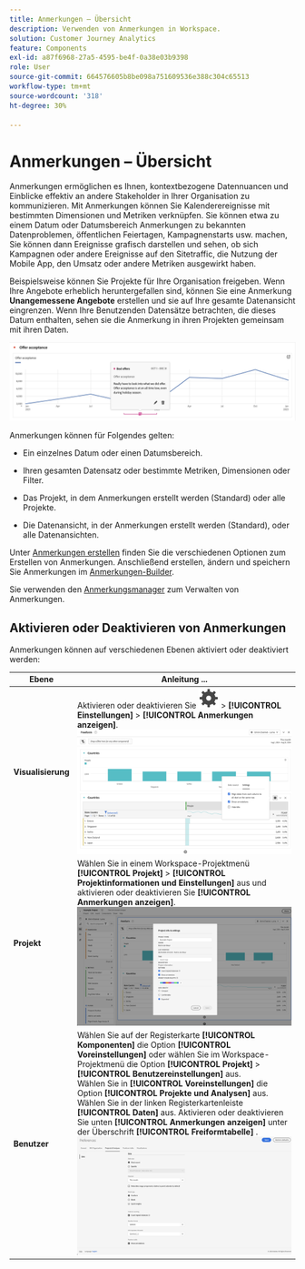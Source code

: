 ```yaml
---
title: Anmerkungen – Übersicht
description: Verwenden von Anmerkungen in Workspace.
solution: Customer Journey Analytics
feature: Components
exl-id: a87f6968-27a5-4595-be4f-0a38e03b9398
role: User
source-git-commit: 664576605b8be098a751609536e388c304c65513
workflow-type: tm+mt
source-wordcount: '318'
ht-degree: 30%

---
```


# Anmerkungen – Übersicht

Anmerkungen ermöglichen es Ihnen, kontextbezogene Datennuancen und Einblicke effektiv an andere Stakeholder in Ihrer Organisation zu kommunizieren. Mit Anmerkungen können Sie Kalenderereignisse mit bestimmten Dimensionen und Metriken verknüpfen. Sie können etwa zu einem Datum oder Datumsbereich Anmerkungen zu bekannten Datenproblemen, öffentlichen Feiertagen, Kampagnenstarts usw. machen, Sie können dann Ereignisse grafisch darstellen und sehen, ob sich Kampagnen oder andere Ereignisse auf den Sitetraffic, die Nutzung der Mobile App, den Umsatz oder andere Metriken ausgewirkt haben.

Beispielsweise können Sie Projekte für Ihre Organisation freigeben. Wenn Ihre Angebote erheblich heruntergefallen sind, können Sie eine Anmerkung **Unangemessene Angebote** erstellen und sie auf Ihre gesamte Datenansicht eingrenzen. Wenn Ihre Benutzenden Datensätze betrachten, die dieses Datum enthalten, sehen sie die Anmerkung in ihren Projekten gemeinsam mit ihren Daten.

![Liniendiagramm mit hervorgehobener Anmerkung.](assets/annotation-example.png)

Anmerkungen können für Folgendes gelten:

* Ein einzelnes Datum oder einen Datumsbereich.

* Ihren gesamten Datensatz oder bestimmte Metriken, Dimensionen oder Filter.

* Das Projekt, in dem Anmerkungen erstellt werden (Standard) oder alle Projekte.

* Die Datenansicht, in der Anmerkungen erstellt werden (Standard), oder alle Datenansichten.

Unter [Anmerkungen erstellen](/help/components/annotations/create-annotations.md) finden Sie die verschiedenen Optionen zum Erstellen von Anmerkungen. Anschließend erstellen, ändern und speichern Sie Anmerkungen im [Anmerkungen-Builder](create-annotations.md#annotation-builder).

Sie verwenden den [Anmerkungsmanager](manage-annotations.md) zum Verwalten von Anmerkungen.

## Aktivieren oder Deaktivieren von Anmerkungen

Anmerkungen können auf verschiedenen Ebenen aktiviert oder deaktiviert werden:

| Ebene | Anleitung ... |
|---|---|
| **Visualisierung** | Aktivieren oder deaktivieren Sie ![Einstellung](/help/assets/icons/Setting.svg) > **[!UICONTROL Einstellungen]** > **[!UICONTROL Anmerkungen anzeigen]**.<br/>![Aktiviert die Option zum Deaktivieren von Anmerkungen für eine Visualisierung](/help/components/annotations/assets/annotations-visualization.png) |
| **Projekt** | Wählen Sie in einem Workspace-Projektmenü **[!UICONTROL Projekt]** > **[!UICONTROL Projektinformationen und Einstellungen]** aus und aktivieren oder deaktivieren Sie **[!UICONTROL Anmerkungen anzeigen]**.<br/>![Aktiviert die Option zum Deaktivieren von Anmerkungen für ein Projekt](/help/components/annotations/assets/annotations-project.png) |
| **Benutzer** | Wählen Sie auf der Registerkarte **[!UICONTROL Komponenten]** die Option **[!UICONTROL Voreinstellungen]** oder wählen Sie im Workspace-Projektmenü die Option **[!UICONTROL Projekt]** > **[!UICONTROL Benutzereinstellungen]** aus. <br/>Wählen Sie in **[!UICONTROL Voreinstellungen]** die Option **[!UICONTROL Projekte und Analysen]** aus. Wählen Sie in der linken Registerkartenleiste **[!UICONTROL Daten]** aus. Aktivieren oder deaktivieren Sie unten **[!UICONTROL Anmerkungen anzeigen]** unter der Überschrift **[!UICONTROL Freiformtabelle]** .<br/>![Aktiviert die Option zum Deaktivieren von Anmerkungen für einen Benutzer](/help/components/annotations/assets/annotations-user.png) |
